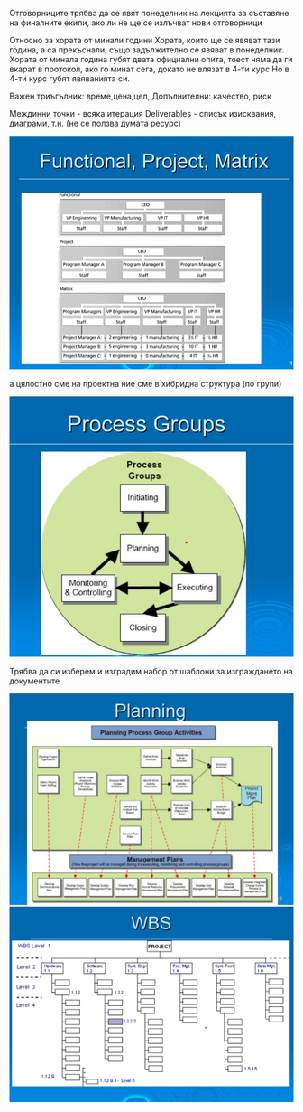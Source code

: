 Отговорниците трябва да се явят понеделник на лекцията
за съставяне на финалните екипи, ако ли не ще се излъчват нови отговорници

Относно за хората от минали години
Хората, които ще се явяват тази година, а са прекъснали, също задължително се явяват в понеделник.
Хората от минала година губят двата официални опита, тоест
няма да ги вкарат в протокол, ако го минат сега, докато не влязат в 4-ти курс
Но в 4-ти курс губят явяванията си.

Важен триъгълник: време,цена,цел, 
Допълнителни: качество, риск



Междинни точки - всяка итерация
Deliverables - списък изисквания, диаграми, т.н. (не се ползва думата ресурс) 

![alt text](image.png)

а цялостно сме на проектна
ние сме в хибридна структура (по групи)


![alt text](image-1.png)

Трябва да си изберем и изградим набор от шаблони за изграждането на документите

![alt text](image-2.png)
![alt text](image-3.png)